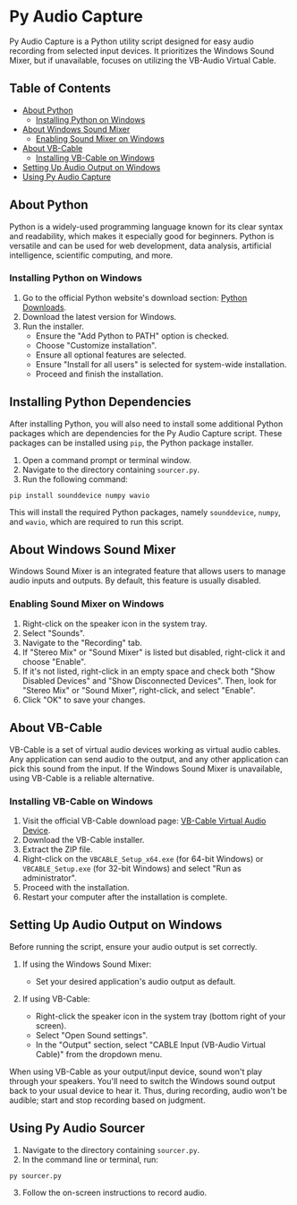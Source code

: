 # Py Audio Capture

Py Audio Capture is a Python utility script designed for easy audio recording from selected input devices. It prioritizes the Windows Sound Mixer, but if unavailable, focuses on utilizing the VB-Audio Virtual Cable.

## Table of Contents

- [About Python](#about-python)
    - [Installing Python on Windows](#installing-python-on-windows)
- [About Windows Sound Mixer](#about-windows-sound-mixer)
    - [Enabling Sound Mixer on Windows](#enabling-sound-mixer-on-windows)
- [About VB-Cable](#about-vb-cable)
    - [Installing VB-Cable on Windows](#installing-vb-cable-on-windows)
- [Setting Up Audio Output on Windows](#setting-up-audio-output-on-windows)
- [Using Py Audio Capture](#using-py-audio-capture)

## About Python

Python is a widely-used programming language known for its clear syntax and readability, which makes it especially good for beginners. Python is versatile and can be used for web development, data analysis, artificial intelligence, scientific computing, and more.

### Installing Python on Windows

1. Go to the official Python website's download section: [Python Downloads](https://www.python.org/downloads/).
2. Download the latest version for Windows.
3. Run the installer.
    - Ensure the "Add Python to PATH" option is checked.
    - Choose "Customize installation".
    - Ensure all optional features are selected.
    - Ensure "Install for all users" is selected for system-wide installation.
    - Proceed and finish the installation.

## Installing Python Dependencies

After installing Python, you will also need to install some additional Python packages which are dependencies for the Py Audio Capture script. These packages can be installed using `pip`, the Python package installer.

1. Open a command prompt or terminal window.
2. Navigate to the directory containing `sourcer.py`.
3. Run the following command:

```pip install sounddevice numpy wavio```

This will install the required Python packages, namely `sounddevice`, `numpy`, and `wavio`, which are required to run this script. 


## About Windows Sound Mixer

Windows Sound Mixer is an integrated feature that allows users to manage audio inputs and outputs. By default, this feature is usually disabled.

### Enabling Sound Mixer on Windows

1. Right-click on the speaker icon in the system tray.
2. Select "Sounds".
3. Navigate to the "Recording" tab.
4. If "Stereo Mix" or "Sound Mixer" is listed but disabled, right-click it and choose "Enable".
5. If it's not listed, right-click in an empty space and check both "Show Disabled Devices" and "Show Disconnected Devices". Then, look for "Stereo Mix" or "Sound Mixer", right-click, and select "Enable".
6. Click "OK" to save your changes.

## About VB-Cable

VB-Cable is a set of virtual audio devices working as virtual audio cables. Any application can send audio to the output, and any other application can pick this sound from the input. If the Windows Sound Mixer is unavailable, using VB-Cable is a reliable alternative.

### Installing VB-Cable on Windows

1. Visit the official VB-Cable download page: [VB-Cable Virtual Audio Device](https://vb-audio.com/Cable/).
2. Download the VB-Cable installer.
3. Extract the ZIP file.
4. Right-click on the `VBCABLE_Setup_x64.exe` (for 64-bit Windows) or `VBCABLE_Setup.exe` (for 32-bit Windows) and select "Run as administrator".
5. Proceed with the installation.
6. Restart your computer after the installation is complete.

## Setting Up Audio Output on Windows

Before running the script, ensure your audio output is set correctly.

1. If using the Windows Sound Mixer:
    - Set your desired application's audio output as default.

2. If using VB-Cable:
    - Right-click the speaker icon in the system tray (bottom right of your screen).
    - Select "Open Sound settings".
    - In the "Output" section, select "CABLE Input (VB-Audio Virtual Cable)" from the dropdown menu.

When using VB-Cable as your output/input device, sound won't play through your speakers. You'll need to switch the Windows sound output back to your usual device to hear it. Thus, during recording, audio won't be audible; start and stop recording based on judgment.

## Using Py Audio Sourcer

1. Navigate to the directory containing `sourcer.py`.
2. In the command line or terminal, run:

```py sourcer.py```

3. Follow the on-screen instructions to record audio.
